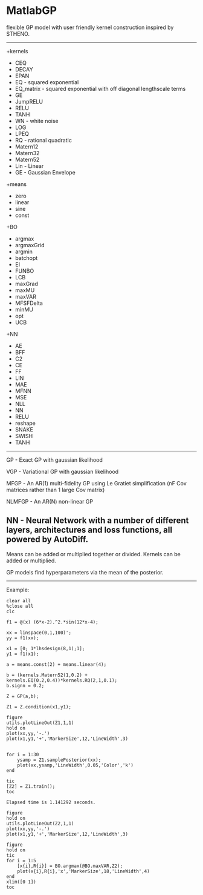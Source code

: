 # MatlabGP
flexible GP model with user friendly kernel construction inspired by STHENO.

--------------------------------------------------------------------------------------------------------------------------------------------------------

+kernels
  - CEQ 
  - DECAY
  - EPAN
  - EQ - squared exponential
  - EQ_matrix - squared exponential with off diagonal lengthscale terms
  - GE
  - JumpRELU
  - RELU
  - TANH
  - WN - white noise
  - LOG
  - LPEQ
  - RQ - rational quadratic
  - Matern12
  - Matern32
  - Matern52
  - Lin - Linear
  - GE - Gaussian Envelope

+means
  - zero
  - linear
  - sine
  - const

+BO
  - argmax
  - argmaxGrid
  - argmin
  - batchopt
  - EI
  - FUNBO
  - LCB
  - maxGrad
  - maxMU
  - maxVAR
  - MFSFDelta
  - minMU
  - opt
  - UCB

+NN
  - AE
  - BFF
  - C2
  - CE
  - FF
  - LIN
  - MAE
  - MFNN
  - MSE
  - NLL
  - NN
  - RELU
  - reshape
  - SNAKE
  - SWISH
  - TANH



--------------------------------------------------------------------------------------------------------------------------------------------------------

GP - Exact GP with gaussian likelihood

VGP - Variational GP with gaussian likelihood

MFGP - An AR(1) multi-fidelity GP using Le Gratiet simplification (nF Cov matrices rather than 1 large Cov matrix)

NLMFGP - An AR(N) non-linear GP

NN - Neural Network with a number of different layers, architectures and loss functions, all powered by AutoDiff. 
--------------------------------------------------------------------------------------------------------------------------------------------------------

Means can be added or multiplied together or divided. Kernels can be added or multiplied.

GP models find hyperparameters via the mean of the posterior.

--------------------------------------------------------------------------------------------------------------------------------------------------------
Example:

```matlab:Code
clear all
%close all
clc

f1 = @(x) (6*x-2).^2.*sin(12*x-4);

xx = linspace(0,1,100)';
yy = f1(xx);

x1 = [0; 1*lhsdesign(8,1);1];
y1 = f1(x1);
```

```matlab:Code
a = means.const(2) + means.linear(4);

b = (kernels.Matern52(1,0.2) + kernels.EQ(0.2,0.4))*kernels.RQ(2,1,0.1);
b.signn = 0.2;
```

```matlab:Code
Z = GP(a,b);
```

```matlab:Code
Z1 = Z.condition(x1,y1);

figure
utils.plotLineOut(Z1,1,1)
hold on
plot(xx,yy,'-.')
plot(x1,y1,'+','MarkerSize',12,'LineWidth',3)
```

```matlab:Code

for i = 1:30
    ysamp = Z1.samplePosterior(xx);
    plot(xx,ysamp,'LineWidth',0.05,'Color','k')
end

```

```matlab:Code
tic
[Z2] = Z1.train();
toc
```

```text:Output
Elapsed time is 1.141292 seconds.
```

```matlab:Code
figure
hold on
utils.plotLineOut(Z2,1,1)
plot(xx,yy,'-.')
plot(x1,y1,'+','MarkerSize',12,'LineWidth',3)
```

```matlab:Code
figure
hold on
tic
for i = 1:5
    [x{i},R{i}] = BO.argmax(@BO.maxVAR,Z2);
    plot(x{i},R{i},'x','MarkerSize',18,'LineWidth',4)
end
xlim([0 1])
toc

```
